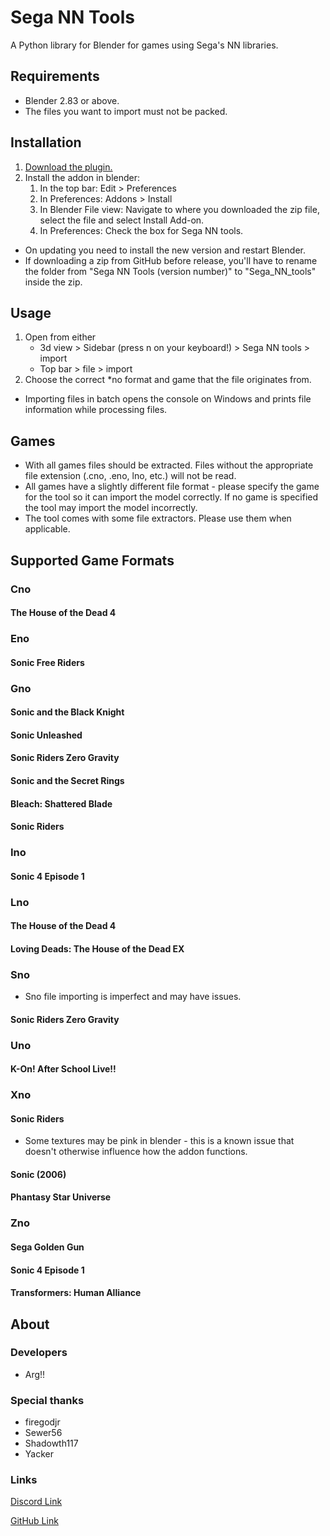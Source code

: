# Sega NN Tools

A Python library for Blender for games using Sega's NN libraries.

## Requirements
 - Blender 2.83 or above.
 - The files you want to import must not be packed.

## Installation
 1. [Download the plugin.](https://github.com/Argx2121/Sega_NN_tools/releases)
 2. Install the addon in blender:
    1. In the top bar: Edit > Preferences
    2. In Preferences: Addons > Install
    3. In Blender File view: Navigate to where you downloaded the zip file, select the file and select Install Add-on.
    4. In Preferences: Check the box for Sega NN tools.
 - On updating you need to install the new version and restart Blender.
 - If downloading a zip from GitHub before release, you'll have to rename the folder from "Sega NN Tools (version number)" to "Sega_NN_tools" inside the zip.

## Usage
1. Open from either
   - 3d view > Sidebar (press n on your keyboard!) > Sega NN tools > import
   - Top bar > file > import 
2. Choose the correct *no format and game that the file originates from.
 - Importing files in batch opens the console on Windows and prints file information while processing files.

## Games
 - With all games files should be extracted. Files without the appropriate file extension (.cno, .eno, lno, etc.) will not be read.
 - All games have a slightly different file format - please specify the game for the tool so it can import the model correctly. If no game is specified the tool may import the model incorrectly.
 - The tool comes with some file extractors. Please use them when applicable. 

## Supported Game Formats

### Cno
#### The House of the Dead 4

### Eno
#### Sonic Free Riders

### Gno
#### Sonic and the Black Knight
#### Sonic Unleashed
#### Sonic Riders Zero Gravity
#### Sonic and the Secret Rings
#### Bleach: Shattered Blade
#### Sonic Riders

### Ino
#### Sonic 4 Episode 1

### Lno
#### The House of the Dead 4
#### Loving Deads: The House of the Dead EX

### Sno
 - Sno file importing is imperfect and may have issues.
#### Sonic Riders Zero Gravity

### Uno
#### K-On! After School Live!!

### Xno
#### Sonic Riders
 - Some textures may be pink in blender - this is a known issue that doesn't otherwise influence how the addon functions.
#### Sonic (2006)
#### Phantasy Star Universe

### Zno
#### Sega Golden Gun
#### Sonic 4 Episode 1
#### Transformers: Human Alliance

## About

### Developers
 - Arg!!
 
### Special thanks
 - firegodjr
 - Sewer56
 - Shadowth117
 - Yacker

### Links
[Discord Link](https://discord.gg/CURRBfq) 

[GitHub Link](https://github.com/Argx2121/Sega_NN_tools/)
